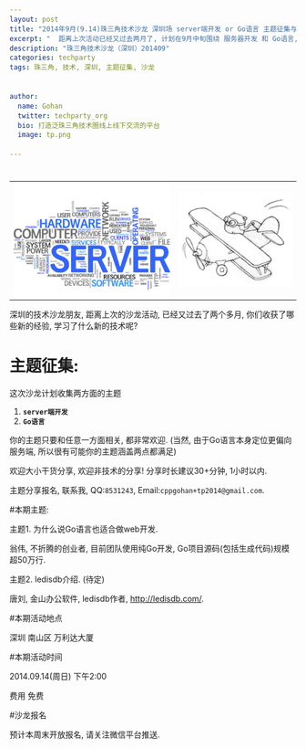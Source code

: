 ```yaml
---
layout: post
title: "2014年9月(9.14)珠三角技术沙龙 深圳场 server端开发 or Go语言 主题征集与报名"
excerpt: "  距离上次活动已经又过去两月了, 计划在9月中旬围绕 服务器开发 和 Go语言, 组织一场沙龙活动, 点击 阅读详情 提交你的分享或报名"
description: "珠三角技术沙龙（深圳）201409"
categories: techparty
tags: 珠三角, 技术, 深圳, 主题征集, 沙龙


author:
  name: Gohan
  twitter: techparty_org
  bio: 打造泛珠三角技术圈线上线下交流的平台
  image: tp.png

---
```

<h1>

</h2>
<table> 
<tr> 
<td><img src="/img/140827-server.jpg"/></td> 
<td><img src="/img/140827-golang.jpg"/></td> 
</tr> 
</table>

深圳的技术沙龙朋友, 距离上次的沙龙活动, 已经又过去了两个多月, 你们收获了哪些新的经验, 学习了什么新的技术呢?

# 主题征集:

这次沙龙计划收集两方面的主题

1. **`server端开发`**
2. **`Go语言`**

你的主题只要和任意一方面相关, 都非常欢迎.
(当然, 由于Go语言本身定位更偏向服务端, 所以很有可能你的主题涵盖两点都满足) 

欢迎大小干货分享, 欢迎非技术的分享! 分享时长建议30+分钟, 1小时以内.

主题分享报名, 联系我, QQ:`8531243`, Email:`cppgohan+tp2014@gmail.com`.

#本期主题:

主题1. 为什么说Go语言也适合做web开发.

翁伟, 不折腾的创业者, 目前团队使用纯Go开发, Go项目源码(包括生成代码)规模超50万行.

主题2. ledisdb介绍. (待定)

唐刘, 金山办公软件, ledisdb作者, http://ledisdb.com/.

#本期活动地点

深圳 南山区 万利达大厦

#本期活动时间

2014.09.14(周日) 下午2:00

费用 免费

#沙龙报名

预计本周末开放报名, 请关注微信平台推送.

